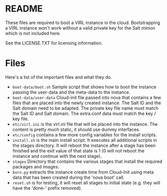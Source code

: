 # README
These files are required to boot a VIRL instance in the cloud. Bootstrapping a VIRL instance won't work without a valid private key for the Salt minion which is not included here.

See the LICENSE.TXT for licensing information.

# Files
Here's a list of the important files and what they do.

* `boot-data/boot.sh` Sample script that shows how to boot the instance passing the user-data and the meta-data to the instance.
* `boot-data/user-data` Cloud-init file passed into nova that contains a few files that are placed into the newly created instance. The Salt ID and the Salt domain need to be adapted. The private key file name must match the Salt ID and Salt domain. The extra.conf data must match the key / key file.
* `etc/virl.ini` is the virl.ini file that will be placed into the instance. The content is pretty much static, it should use dummy interfaces.
* `etc/config` contains a few more config variables for the install scripts.
* `install.sh` is the main install script. It executes all additional scripts in the stages directory. It will reboot the instance after a stage has been finished and the exit value of that state is 1 (0 will not reboot the instance and continue with the next stage).
* `stages` Directory that contains the various stages that install the required packages and images.
* `born.py` extracts the instance create time from Cloud-Init using meta data that has been created during the 'nova boot' call.
* `reset.sh` is for testing, it will reset all stages to initial state (e.g. they will have the 'done-' prefix removed).
